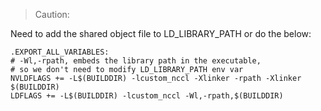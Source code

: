> Caution:

Need to add the shared object file to LD_LIBRARY_PATH or do the below:
```
.EXPORT_ALL_VARIABLES:
# -Wl,-rpath, embeds the library path in the executable, 
# so we don't need to modify LD_LIBRARY_PATH env var
NVLDFLAGS += -L$(BUILDDIR) -lcustom_nccl -Xlinker -rpath -Xlinker $(BUILDDIR)
LDFLAGS += -L$(BUILDDIR) -lcustom_nccl -Wl,-rpath,$(BUILDDIR)
```
